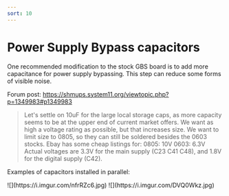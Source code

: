 ```yaml
---
sort: 10
---
```

# Power Supply Bypass capacitors

One recommended modification to the stock GBS board is to add more capacitance for power supply bypassing.
This step can reduce some forms of visible noise.

Forum post: https://shmups.system11.org/viewtopic.php?p=1349983#p1349983
> Let's settle on 10uF for the large local storage caps, as more capacity seems to be at the upper end of current market offers.
> We want as high a voltage rating as possible, but that increases size. We want to limit size to 0805, so they can still be soldered besides the 0603 stocks.
> Ebay has some cheap listings for:
> 0805: 10V
> 0603: 6.3V
> Actual voltages are 3.3V for the main supply (C23 C41 C48), and 1.8V for the digital supply (C42).
   
Examples of capacitors installed in parallel:   

<span class="anim-fade-in">
![](https://i.imgur.com/nfrRZc6.jpg)   
</span>
<span class="anim-fade-in">
![](https://i.imgur.com/DVQ0Wkz.jpg)
</span>